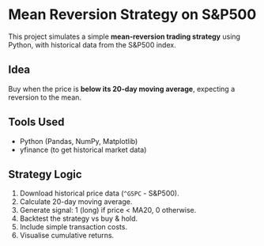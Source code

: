 # Mean Reversion Strategy on S&P500

This project simulates a simple **mean-reversion trading strategy** using Python, with historical data from the S&P500 index.

##  Idea
Buy when the price is **below its 20-day moving average**, expecting a reversion to the mean.

##  Tools Used
- Python (Pandas, NumPy, Matplotlib)
- yfinance (to get historical market data)

##  Strategy Logic
1. Download historical price data (`^GSPC` - S&P500).
2. Calculate 20-day moving average.
3. Generate signal: 1 (long) if price < MA20, 0 otherwise.
4. Backtest the strategy vs buy & hold.
5. Include simple transaction costs.
6. Visualise cumulative returns.
